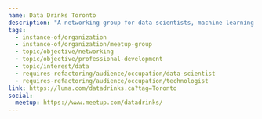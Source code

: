 ```yaml
---
name: Data Drinks Toronto
description: "A networking group for data scientists, machine learning professionals, data analytics specialists, AI knowledge workers, and the data-curious. Regular monthly meetups foster meaningful discussions and genuine connections in a strictly non-promotional environment dedicated to open thought, networking, socializing, and learning grounded in authenticity."
tags:
  - instance-of/organization
  - instance-of/organization/meetup-group
  - topic/objective/networking
  - topic/objective/professional-development
  - topic/interest/data
  - requires-refactoring/audience/occupation/data-scientist
  - requires-refactoring/audience/occupation/technologist
link: https://luma.com/datadrinks.ca?tag=Toronto
social:
  meetup: https://www.meetup.com/datadrinks/
---
```


